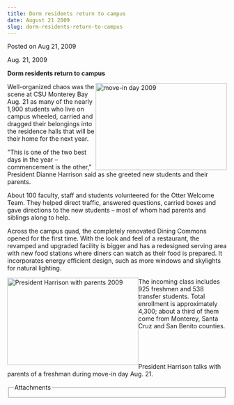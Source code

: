 ```yaml
---
title: Dorm residents return to campus
date: August 21 2009
slug: dorm-residents-return-to-campus
---
```


 



<span class="date">Posted on Aug 21, 2009    </span>
<p>Aug. 21, 2009<br/></p>
<strong>Dorm residents return to campus</strong>
<p><img alt="move-in day 2009" height="200" src="https://news.csumb.edu/sites/default/files/65/igx_migrate/images/move-in2.jpg" style="float:right" width="301">Well-organized chaos was the
scene at CSU Monterey Bay Aug. 21 as many of the nearly 1,900
students who live on campus wheeled, carried and dragged their
belongings into the residence halls that will be their home for the
next year.</img></p>
<p>&quot;This is one of the two best days in the year &#x2013; commencement is
the other,&quot; President Dianne Harrison said as she greeted new
students and their parents.</p>
<p>About 100 faculty, staff and students volunteered for the Otter
Welcome Team. They helped direct traffic, answered questions,
carried boxes and gave directions to the new students &#x2013; most of
whom had parents and siblings along to help.</p>
<p>Across the campus quad, the completely renovated Dining Commons
opened for the first time. With the look and feel of a restaurant,
the revamped and upgraded facility is bigger and has a redesigned
serving area with new food stations where diners can watch as their
food is prepared. It incorporates energy efficient design, such as
more windows and skylights for natural lighting.</p>
<p><img alt="President Harrison with parents 2009" height="200" src="https://news.csumb.edu/sites/default/files/65/igx_migrate/images/Dianne_parents2.jpg" style="float:left" width="301">The incoming class includes 925
freshmen and 538 transfer students. Total enrollment is
approximately 4,300; about a third of them come from Monterey,
Santa Cruz and San Benito counties.</img></p>
<p>&#xA0;</p>
<p>&#xA0;</p>
<p>President Harrison talks with parents of a freshman during
move-in day Aug. 21.</p>
<fieldset class="fieldgroup group-attachments">
<legend>Attachments</legend>
<div class="field field-type-emvideo field-field-attach-video">
<div class="field-items">
<div class="field-item odd">
<div class="emvideo emvideo-video emvideo-"/>
</div>
</div>
</div>
</fieldset>





 
